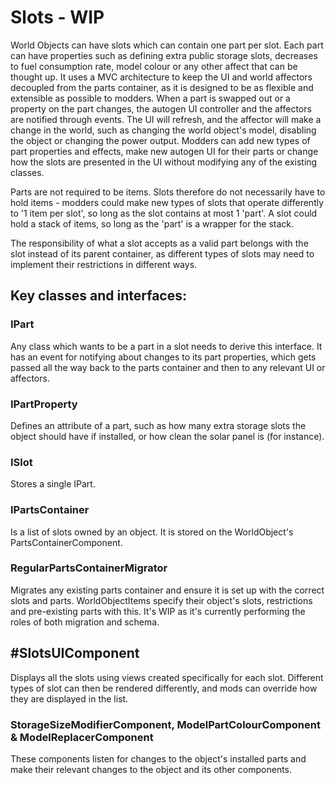 # Slots - WIP

World Objects can have slots which can contain one part per slot. Each part can have properties such as defining extra public storage slots, decreases to fuel consumption rate, model colour or any other affect that can be thought up.
It uses a MVC architecture to keep the UI and world affectors decoupled from the parts container, as it is designed to be as flexible and extensible as possible to modders.
When a part is swapped out or a property on the part changes, the autogen UI controller and the affectors are notified through events. The UI will refresh, and the affector will make a change in the world, such as changing the world object's model, disabling the object or changing the power output.
Modders can add new types of part properties and effects, make new autogen UI for their parts or change how the slots are presented in the UI without modifying any of the existing classes.


Parts are not required to be items. Slots therefore do not necessarily have to hold items - modders could make new types of slots that operate differently to '1 item per slot', so long as the slot contains at most 1 'part'. A slot could hold a stack of items, so long as the 'part' is a wrapper for the stack.

The responsibility of what a slot accepts as a valid part belongs with the slot instead of its parent container, as different types of slots may need to implement their restrictions in different ways.


## Key classes and interfaces:
### IPart
Any class which wants to be a part in a slot needs to derive this interface. It has an event for notifying about changes to its part properties, which gets passed all the way back to the parts container and then to any relevant UI or affectors.
### IPartProperty
Defines an attribute of a part, such as how many extra storage slots the object should have if installed, or how clean the solar panel is (for instance).
### ISlot
Stores a single IPart.
### IPartsContainer
Is a list of slots owned by an object. It is stored on the WorldObject's PartsContainerComponent.
### RegularPartsContainerMigrator
Migrates any existing parts container and ensure it is set up with the correct slots and parts.
WorldObjectItems specify their object's slots, restrictions and pre-existing parts with this.
It's WIP as it's currently performing the roles of both migration and schema.
## #SlotsUIComponent
Displays all the slots using views created specifically for each slot. Different types of slot can then be rendered differently, and mods can override how they are displayed in the list.
### StorageSizeModifierComponent, ModelPartColourComponent & ModelReplacerComponent
These components listen for changes to the object's installed parts and make their relevant changes to the object and its other components.